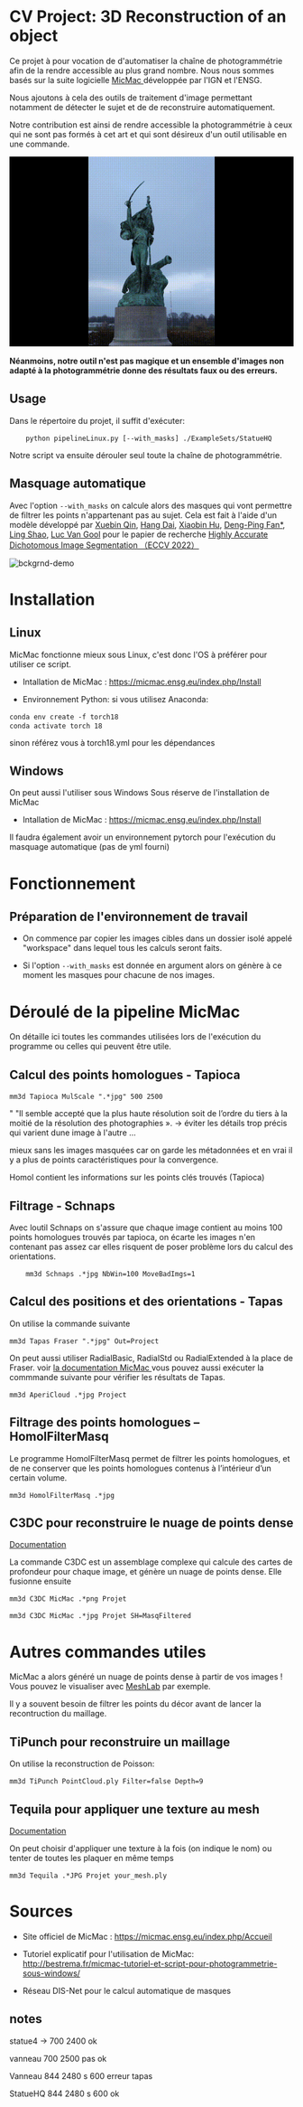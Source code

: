 # CV Project: 3D Reconstruction of an object

Ce projet à pour vocation de d'automatiser la chaîne de photogrammétrie afin de la rendre accessible au plus grand nombre. Nous nous sommes basés sur la suite logicielle <a href = "https://micmac.ensg.eu/"> MicMac </a> développée par l'IGN et l'ENSG.
    
Nous ajoutons à cela des outils de traitement d'image permettant notamment de détecter le sujet et de de reconstruire automatiquement.

Notre contribution est ainsi de rendre accessible la photogrammétrie à ceux qui ne sont pas formés à cet art et qui sont désireux d'un outil utilisable en une commande.


![demo](figures/Photo2mesh.gif)

**Néanmoins, notre outil n'est pas magique et un ensemble d'images non adapté à la photogrammétrie donne des résultats faux ou des erreurs.**

## Usage

Dans le répertoire du projet, il suffit d'exécuter:
```
    python pipelineLinux.py [--with_masks] ./ExampleSets/StatueHQ
```

Notre script va ensuite dérouler seul toute la chaîne de photogrammétrie. 

## Masquage automatique


Avec l'option ``` --with_masks ``` on calcule alors des masques qui vont permettre de filtrer les points n'appartenant pas au sujet. Cela est fait à l'aide d'un modèle développé par [Xuebin Qin](https://xuebinqin.github.io/), [Hang Dai](https://scholar.google.co.uk/citations?user=6yvjpQQAAAAJ&hl=en), [Xiaobin Hu](https://scholar.google.de/citations?user=3lMuodUAAAAJ&hl=en), [Deng-Ping Fan*](https://dengpingfan.github.io/), [Ling Shao](https://scholar.google.com/citations?user=z84rLjoAAAAJ&hl=en), [Luc Van Gool](https://scholar.google.com/citations?user=TwMib_QAAAAJ&hl=en) pour le papier de recherche [Highly Accurate Dichotomous Image Segmentation （ECCV 2022）](https://arxiv.org/pdf/2203.03041.pdf)  

![bckgrnd-demo](figures/gifStatue.gif)

# Installation

## Linux

MicMac fonctionne mieux sous Linux, c'est donc l'OS à préférer pour utiliser ce script.


* Intallation de MicMac : https://micmac.ensg.eu/index.php/Install 

* Environnement Python: si vous utilisez Anaconda:

```
conda env create -f torch18
conda activate torch 18
```
sinon référez vous à torch18.yml pour les dépendances


## Windows 

On peut aussi l'utiliser sous Windows
Sous réserve de l'installation de MicMac

* Intallation de MicMac : https://micmac.ensg.eu/index.php/Install 

Il faudra également avoir un environnement pytorch pour l'exécution du masquage automatique (pas de yml fourni)

# Fonctionnement

## Préparation de l'environnement de travail

* On commence par copier les images cibles dans un dossier isolé appelé "workspace" dans lequel tous les calculs seront faits.

 * Si l'option ``` --with_masks ``` est donnée en argument alors on génère à ce moment les masques pour chacune de nos images.


# Déroulé de la pipeline MicMac

On détaille ici toutes les commandes utilisées lors de l'exécution du programme ou celles qui peuvent être utile.

## Calcul des points homologues - Tapioca

```
mm3d Tapioca MulScale ".*jpg" 500 2500
```

" "Il semble accepté que la plus haute résolution soit de l’ordre du tiers à la moitié de la résolution des photographies ». -> éviter les détails trop précis qui varient dune image à l'autre ...
 
mieux sans les images masquées car on garde les métadonnées et en vrai il y a plus de points caractéristiques pour la convergence.

Homol contient les informations sur les points clés trouvés (Tapioca)


## Filtrage - Schnaps

Avec loutil Schnaps on s'assure que chaque image contient au moins 100 points homologues trouvés par tapioca, on écarte les images n'en contenant pas assez car elles risquent de poser problème lors du calcul des orientations.

```
    mm3d Schnaps .*jpg NbWin=100 MoveBadImgs=1 
```

## Calcul des positions et des orientations - Tapas

On utilise la commande suivante
```
mm3d Tapas Fraser ".*jpg" Out=Project
```

On peut aussi utiliser RadialBasic, RadialStd ou RadialExtended à la place de Fraser. voir <a href="https://micmac.ensg.eu/index.php/Tapas"> la documentation MicMac </a> 
vous pouvez aussi exécuter la commmande suivante pour vérifier les résultats de Tapas.


```
mm3d AperiCloud .*jpg Project
```


## Filtrage des points homologues – HomolFilterMasq

Le programme HomolFilterMasq permet de filtrer les points homologues, et de ne conserver que les points homologues contenus à l’intérieur d’un certain volume. 
```
mm3d HomolFilterMasq .*jpg
```

## C3DC pour reconstruire le nuage de points dense

[Documentation](https://micmac.ensg.eu/index.php/C3DC) 

La commande C3DC est un assemblage complexe qui calcule des cartes de profondeur pour chaque image, et génère un nuage de points dense. Elle fusionne ensuite 
```
mm3d C3DC MicMac .*png Projet
```


```
mm3d C3DC MicMac .*jpg Projet SH=MasqFiltered
```

# Autres commandes utiles

MicMac a alors généré un nuage de points dense à partir de vos images !
Vous pouvez le visualiser avec [MeshLab](https://www.meshlab.net/) par exemple.

Il y a souvent besoin de filtrer les points du décor avant de lancer la recontruction du maillage.

## TiPunch pour reconstruire un maillage

On utilise la reconstruction de Poisson:

```
mm3d TiPunch PointCloud.ply Filter=false Depth=9

```
## Tequila pour appliquer une texture au mesh

[Documentation](https://micmac.ensg.eu/index.php/Tequila)

On peut choisir d'appliquer une texture à la fois (on indique le nom) ou tenter de toutes les plaquer en même temps

```
mm3d Tequila .*JPG Projet your_mesh.ply

```

# Sources

 * Site officiel de MicMac : https://micmac.ensg.eu/index.php/Accueil 

 * Tutoriel explicatif pour l'utilisation de MicMac:  http://bestrema.fr/micmac-tutoriel-et-script-pour-photogrammetrie-sous-windows/ 
 
 * Réseau DIS-Net pour le calcul automatique de masques

## notes 

statue4 -> 700 2400 ok

vanneau 700 2500 pas ok

Vanneau 844 2480 s 600 erreur tapas

StatueHQ 844 2480 s 600 ok



